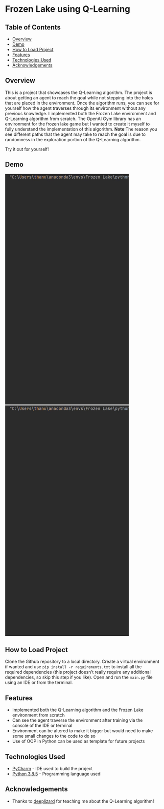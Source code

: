 # Frozen Lake using Q-Learning

## Table of Contents

- [Overview](#Overview)
- [Demo](#Demo)
- [How to Load Project](#how-to-load-project)
- [Features](#Features)
- [Technologies Used](#technologies-used)
- [Acknowledgements](#acknowledgements)

## Overview

This is a project that showcases the Q-Learning algorithm. The project is about getting an agent to reach the goal while not stepping into the holes that are placed in the environment. Once the algorithm runs, you can see for yourself how the agent traverses through its environment without any previous knowledge. I implemented both the Frozen Lake environment and Q-Learning algorithm from scratch. The OpenAI Gym library has an environment for the frozen lake game but I wanted to create it myself to fully understand the implementation of this algorithm. **Note**:The reason you see different paths that the agent may take to reach the goal is due to randomness in the exploration portion of the Q-Learning algorithm.

Try it out for yourself!

## Demo

<img src="gifs/1.gif?raw=true"/> <img src="gifs/2.gif?raw=true"/>

## How to Load Project

Clone the Github repository to a local directory. Create a virtual environment if wanted and use `pip install -r requirements.txt` to install all the required dependencies (this project doesn't really require any additional dependencies, so skip this step if you like). Open and run the `main.py` file using an IDE or from the terminal.

## Features

- Implemented both the Q-Learning algorithm and the Frozen Lake environment from scratch
- Can see the agent traverse the environment after training via the console of the IDE or terminal 
- Environment can be altered to make it bigger but would need to make some small changes to the code to do so
- Use of OOP in Python can be used as template for future projects

## Technologies Used

- [PyCharm](https://www.jetbrains.com/pycharm/) - IDE used to build the project
- [Python 3.8.5](https://www.python.org/downloads/) - Programming language used

## Acknowledgements

- Thanks to [deeplizard](https://deeplizard.com/) for teaching me about the Q-Learning algorithm!
